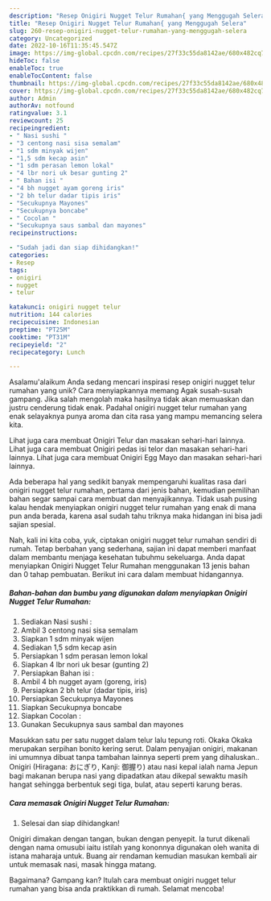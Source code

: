 ```yaml
---
description: "Resep Onigiri Nugget Telur Rumahan{ yang Menggugah Selera"
title: "Resep Onigiri Nugget Telur Rumahan{ yang Menggugah Selera"
slug: 260-resep-onigiri-nugget-telur-rumahan-yang-menggugah-selera
category: Uncategorized
date: 2022-10-16T11:35:45.547Z
image: https://img-global.cpcdn.com/recipes/27f33c55da8142ae/680x482cq70/onigiri-nugget-telur-rumahan-foto-resep-utama.jpg
hideToc: false
enableToc: true
enableTocContent: false
thumbnail: https://img-global.cpcdn.com/recipes/27f33c55da8142ae/680x482cq70/onigiri-nugget-telur-rumahan-foto-resep-utama.jpg
cover: https://img-global.cpcdn.com/recipes/27f33c55da8142ae/680x482cq70/onigiri-nugget-telur-rumahan-foto-resep-utama.jpg
author: Admin
authorAv: notfound
ratingvalue: 3.1
reviewcount: 25
recipeingredient:
- " Nasi sushi "
- "3 centong nasi sisa semalam"
- "1 sdm minyak wijen"
- "1,5 sdm kecap asin"
- "1 sdm perasan lemon lokal"
- "4 lbr nori uk besar gunting 2"
- " Bahan isi "
- "4 bh nugget ayam goreng iris"
- "2 bh telur dadar tipis iris"
- "Secukupnya Mayones"
- "Secukupnya boncabe"
- " Cocolan "
- "Secukupnya saus sambal dan mayones"
recipeinstructions:

- "Sudah jadi dan siap dihidangkan!"
categories:
- Resep
tags:
- onigiri
- nugget
- telur

katakunci: onigiri nugget telur 
nutrition: 144 calories
recipecuisine: Indonesian
preptime: "PT25M"
cooktime: "PT31M"
recipeyield: "2"
recipecategory: Lunch

---
```



Asalamu'alaikum Anda sedang mencari inspirasi resep onigiri nugget telur rumahan yang unik? Cara menyiapkannya memang Agak susah-susah gampang. Jika salah mengolah maka hasilnya tidak akan memuaskan dan justru cenderung tidak enak. Padahal onigiri nugget telur rumahan yang enak selayaknya punya aroma dan cita rasa yang mampu memancing selera kita.


Lihat juga cara membuat Onigiri Telur dan masakan sehari-hari lainnya. Lihat juga cara membuat Onigiri pedas isi telor dan masakan sehari-hari lainnya. Lihat juga cara membuat Onigiri Egg Mayo dan masakan sehari-hari lainnya.

Ada beberapa hal yang sedikit banyak mempengaruhi kualitas rasa dari onigiri nugget telur rumahan, pertama dari jenis bahan, kemudian pemilihan bahan segar sampai cara membuat dan menyajikannya. Tidak usah pusing kalau hendak menyiapkan onigiri nugget telur rumahan yang enak di mana pun anda berada, karena asal sudah tahu triknya maka hidangan ini bisa jadi sajian spesial.


Nah, kali ini kita coba, yuk, ciptakan onigiri nugget telur rumahan sendiri di rumah. Tetap berbahan yang sederhana, sajian ini dapat memberi manfaat dalam membantu menjaga kesehatan tubuhmu sekeluarga. Anda dapat menyiapkan Onigiri Nugget Telur Rumahan menggunakan 13 jenis bahan dan 0 tahap pembuatan. Berikut ini cara dalam membuat hidangannya.

<!--inarticleads1-->

##### Bahan-bahan dan bumbu yang digunakan dalam menyiapkan Onigiri Nugget Telur Rumahan:

1. Sediakan  Nasi sushi :
1. Ambil 3 centong nasi sisa semalam
1. Siapkan 1 sdm minyak wijen
1. Sediakan 1,5 sdm kecap asin
1. Persiapkan 1 sdm perasan lemon lokal
1. Siapkan 4 lbr nori uk besar (gunting 2)
1. Persiapkan  Bahan isi :
1. Ambil 4 bh nugget ayam (goreng, iris)
1. Persiapkan 2 bh telur (dadar tipis, iris)
1. Persiapkan Secukupnya Mayones
1. Siapkan Secukupnya boncabe
1. Siapkan  Cocolan :
1. Gunakan Secukupnya saus sambal dan mayones


Masukkan satu per satu nugget dalam telur lalu tepung roti. Okaka Okaka merupakan serpihan bonito kering serut. Dalam penyajian onigiri, makanan ini umumnya dibuat tanpa tambahan lainnya seperti prem yang dihaluskan.. Onigiri (Hiragana: おにぎり, Kanji: 御握り) atau nasi kepal ialah nama Jepun bagi makanan berupa nasi yang dipadatkan atau dikepal sewaktu masih hangat sehingga berbentuk segi tiga, bulat, atau seperti karung beras. 

<!--inarticleads2-->

##### Cara memasak Onigiri Nugget Telur Rumahan:


1. Selesai dan siap dihidangkan!

Onigiri dimakan dengan tangan, bukan dengan penyepit. Ia turut dikenali dengan nama omusubi iaitu istilah yang kononnya digunakan oleh wanita di istana maharaja untuk. Buang air rendaman kemudian masukan kembali air untuk memasak nasi, masak hingga matang. 

Bagaimana? Gampang kan? Itulah cara membuat onigiri nugget telur rumahan yang bisa anda praktikkan di rumah. Selamat mencoba!
